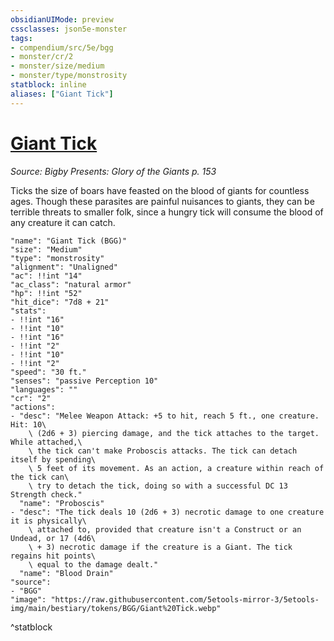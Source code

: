 ```yaml
---
obsidianUIMode: preview
cssclasses: json5e-monster
tags:
- compendium/src/5e/bgg
- monster/cr/2
- monster/size/medium
- monster/type/monstrosity
statblock: inline
aliases: ["Giant Tick"]
---
```

# [Giant Tick](Mechanics\bestiary\monstrosity/giant-tick-bgg.md)
*Source: Bigby Presents: Glory of the Giants p. 153*  

Ticks the size of boars have feasted on the blood of giants for countless ages. Though these parasites are painful nuisances to giants, they can be terrible threats to smaller folk, since a hungry tick will consume the blood of any creature it can catch.

```statblock
"name": "Giant Tick (BGG)"
"size": "Medium"
"type": "monstrosity"
"alignment": "Unaligned"
"ac": !!int "14"
"ac_class": "natural armor"
"hp": !!int "52"
"hit_dice": "7d8 + 21"
"stats":
- !!int "16"
- !!int "10"
- !!int "16"
- !!int "2"
- !!int "10"
- !!int "2"
"speed": "30 ft."
"senses": "passive Perception 10"
"languages": ""
"cr": "2"
"actions":
- "desc": "Melee Weapon Attack: +5 to hit, reach 5 ft., one creature. Hit: 10\
    \ (2d6 + 3) piercing damage, and the tick attaches to the target. While attached,\
    \ the tick can't make Proboscis attacks. The tick can detach itself by spending\
    \ 5 feet of its movement. As an action, a creature within reach of the tick can\
    \ try to detach the tick, doing so with a successful DC 13 Strength check."
  "name": "Proboscis"
- "desc": "The tick deals 10 (2d6 + 3) necrotic damage to one creature it is physically\
    \ attached to, provided that creature isn't a Construct or an Undead, or 17 (4d6\
    \ + 3) necrotic damage if the creature is a Giant. The tick regains hit points\
    \ equal to the damage dealt."
  "name": "Blood Drain"
"source":
- "BGG"
"image": "https://raw.githubusercontent.com/5etools-mirror-3/5etools-img/main/bestiary/tokens/BGG/Giant%20Tick.webp"
```
^statblock
